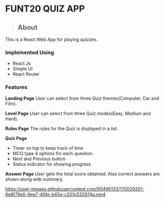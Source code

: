 # FUNT20 QUIZ APP


> ## About
This is a React Web App for playing quizzes.
### Implemented Using

- React Js
- Simple UI
- React Router

### Features
**Landing Page**
User can select from three Quiz themes(Computer, Car and Film).

**Level Page**
User can select from three Quiz modes(Easy, Medium and Hard).

**Rules Page**
The rules for the Quiz is displayed in a list.

**Quiz Page**
- Timer on top to keep track of time
- MCQ type 4 options fro each question.
- Next and Previous button 
- Status indicator for showing progress.

**Answer Page**
User gets the total score obtained. Also correct answers are shown along witb summary.




https://user-images.githubusercontent.com/90495133/170029201-6e8f79e0-9ee7-40fe-b45e-c201c532974a.mp4



